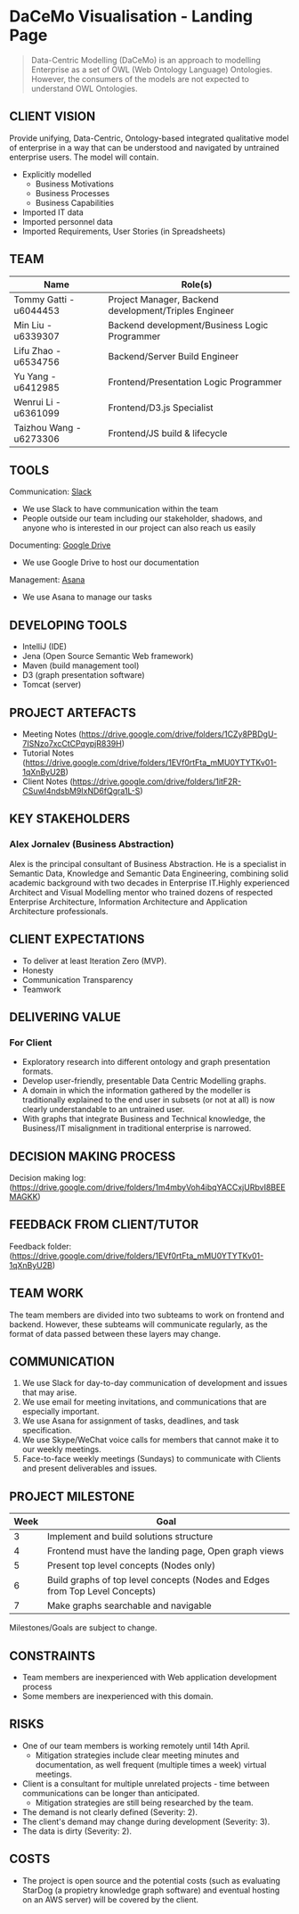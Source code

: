 # DaCeMo Visualisation - Landing Page

> Data-Centric Modelling (DaCeMo) is an approach to modelling Enterprise as a set of OWL (Web Ontology Language) Ontologies. However, the consumers of the models are not expected to understand OWL Ontologies.

## CLIENT VISION
Provide unifying, Data-Centric, Ontology-based integrated qualitative model of enterprise in a way that can be understood and navigated by untrained enterprise users. The model will contain.

* Explicitly modelled
  - Business Motivations
  - Business Processes
  - Business Capabilities
* Imported IT data
* Imported personnel data
* Imported Requirements, User Stories (in Spreadsheets)


## TEAM
Name | Role(s) 
--- | ---
Tommy Gatti - u6044453 | Project Manager, Backend development/Triples Engineer
Min Liu - u6339307 | Backend development/Business Logic Programmer
Lifu Zhao - u6534756 | Backend/Server Build Engineer
Yu Yang - u6412985 | Frontend/Presentation Logic Programmer
Wenrui Li - u6361099 | Frontend/D3.js Specialist
Taizhou Wang - u6273306 | Frontend/JS build & lifecycle

## TOOLS

Communication: [Slack](https://businessabstraction.slack.com/messages/CGMDE8ZCH/)
* We use Slack to have communication within the team
* People outside our team including our stakeholder, shadows, and anyone who is interested in our project can also reach us easily

Documenting: [Google Drive](https://drive.google.com/drive/folders/1-1yj-3s_OkBXiONDrqy7tZXL7TlzEtuD)
* We use Google Drive to host our documentation

Management: [Asana](https://app.asana.com/0/inbox/1112380319431612?du=1112380319431612&invite=8a394c166f17d335c2ffbb8a719bc864)
* We use Asana to manage our tasks

## DEVELOPING TOOLS
* IntelliJ (IDE)
* Jena (Open Source Semantic Web framework)
* Maven (build management tool)
* D3 (graph presentation software)
* Tomcat (server)

## PROJECT ARTEFACTS
* Meeting Notes (https://drive.google.com/drive/folders/1CZy8PBDgU-7ISNzo7xcCtCPqypjR839H)
* Tutorial Notes (https://drive.google.com/drive/folders/1EVf0rtFta_mMU0YTYTKv01-1qXnByU2B)
* Client Notes (https://drive.google.com/drive/folders/1itF2R-CSuwl4ndsbM9IxND6fQgra1L-S)

## KEY STAKEHOLDERS
### Alex Jornalev (Business Abstraction)
Alex is the principal consultant of Business Abstraction. He is a specialist in Semantic Data, 
Knowledge and Semantic Data Engineering, combining solid academic background 
with two decades in Enterprise IT.Highly experienced Architect and Visual Modelling mentor who trained dozens of respected Enterprise Architecture, Information Architecture and Application Architecture professionals.

## CLIENT EXPECTATIONS
* To deliver at least Iteration Zero (MVP).
* Honesty
* Communication Transparency
* Teamwork


## DELIVERING VALUE
### For Client
* Exploratory research into different ontology and graph presentation formats.
* Develop user-friendly, presentable Data Centric Modelling graphs. 
* A domain in which the information gathered by the modeller is traditionally explained to the end user in subsets (or not at all) is now clearly understandable to an untrained user. 
* With graphs that integrate Business and Technical knowledge, the Business/IT misalignment in traditional enterprise is narrowed. 

## DECISION MAKING PROCESS
Decision making log: (https://drive.google.com/drive/folders/1m4mbyVoh4ibqYACCxjURbvI8BEEMAGKK)

## FEEDBACK FROM CLIENT/TUTOR
Feedback folder: (https://drive.google.com/drive/folders/1EVf0rtFta_mMU0YTYTKv01-1qXnByU2B)

## TEAM WORK
The team members are divided into two subteams to work on frontend and backend. 
However, these subteams will communicate regularly, as the format of data passed between these layers may change. 

## COMMUNICATION
1. We use Slack for day-to-day communication of development and issues that may arise.
2. We use email for meeting invitations, and communications that are especially important. 
3. We use Asana for assignment of tasks, deadlines, and task specification.
4. We use Skype/WeChat voice calls for members that cannot make it to our weekly meetings.
5. Face-to-face weekly meetings (Sundays) to communicate with Clients and present deliverables and issues. 

## PROJECT MILESTONE
Week | Goal
--- | --- 
3 | Implement and build solutions structure  
4 | Frontend must have the landing page, Open graph views
5 | Present top level concepts (Nodes only)
6 | Build graphs of top level concepts (Nodes and Edges from Top Level Concepts)
7 | Make graphs searchable and navigable 

Milestones/Goals are subject to change. 
 
## CONSTRAINTS
* Team members are inexperienced with Web application development process
* Some members are inexperienced with this domain.

## RISKS
* One of our team members is working remotely until 14th April. 
  * Mitigation strategies include clear meeting minutes and documentation, as well frequent (multiple times a week) virtual meetings.
* Client is a consultant for multiple unrelated projects - time between communications can be longer than anticipated. 
  * Mitigation strategies are still being researched by the team.
* The demand is not clearly defined (Severity: 2).
* The client's demand may change during development (Severity: 3).
* The data is dirty (Severity: 2).


## COSTS
* The project is open source and the potential costs (such as evaluating StarDog (a propietry knowledge graph software) and eventual hosting on an AWS server) will be covered by the client. 


